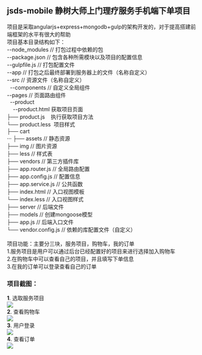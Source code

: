 ## jsds-mobile 静树大师上门理疗服务手机端下单项目
  项目是采取angularjs+express+mongodb+gulp的架构开发的，对于提高搭建前端框架的水平有很大的帮助 <br/>
  项目基本目录结构如下：<br/>
  --node_modules // 打包过程中依赖的包 <br/>
  --package.json // 包含各种所需模块以及项目的配置信息 <br/>
  --gulpfile.js // 打包配置文件<br/>
  --app // 打包之后最终部署到服务器上的文件（名称自定义）<br/>
  --src  // 资源文件（名称自定义）<br/>
      --components // 自定义全局组件<br/>
      --pages // 页面路由组件<br/>
        --product<br/>
        --product.html 获取项目页面<br/>
     ├── product.js    执行获取项目方法<br/>
     └── product.less  项目样式<br/>
    ├── cart<br/>
     ···
   ├── assets // 静态资源<br/>
    ├── img // 图片资源<br/>
    ├── less // 样式表<br/>
  ├── vendors // 第三方插件库<br/>
  ├── app.router.js // 全局路由配置<br/>
  ├── app.config.js // 配置信息<br/>
  ├── app.service.js // 公共函数<br/>
  ├── index.html // 入口视图模板<br/>
  └── index.less // 入口视图样式<br/>
  ├── server  // 后端文件<br/>
   ├── models  // 创建mongoose模型<br/>
  ├── app.js  // 后端入口文件<br/>
  └── vendor.config.js // 依赖的库配置文件（自定义）<br/>                
项目功能：主要分三块，服务项目，购物车，我的订单<br/>
1.服务项目是用户可以通过后台已经配置好的项目来进行选择加入购物车<br/>
2.在购物车中可以查看自己的项目，并且填写下单信息<br/>
3.在我的订单可以登录查看自己的订单<br/>
### 项目截图：<br/>
**1**. 选取服务项目<br/>
![](pics/1.png) <br/>
**2**. 查看购物车<br/>
![](pics/2.png) <br/>
**3**. 用户登录<br/>
![](pics/3.png) <br/>
**4**. 查看订单<br/>
![](pics/4.png)
        
        
